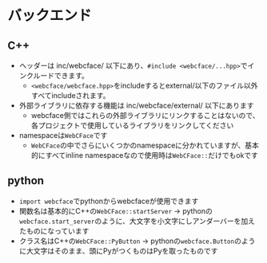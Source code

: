 # バックエンド

## C++

* ヘッダーは inc/webcface/ 以下にあり、`#include <webcface/...hpp>`でインクルードできます。
	* `<webcface/webcface.hpp>`をincludeするとexternal/以下のファイル以外すべてincludeされます。
* 外部ライブラリに依存する機能は inc/webcface/external/ 以下にあります
	* webcface側ではこれらの外部ライブラリにリンクすることはないので、各プロジェクトで使用しているライブラリをリンクしてください
* namespaceは`WebCFace`です
	* `WebCFace`の中でさらにいくつかのnamespaceに分かれていますが、基本的にすべてinline namespaceなので使用時は`WebCFace::`だけでもokです

## python

* `import webcface`でpythonからwebcfaceが使用できます
* 関数名は基本的にC++の`WebCFace::startServer` → pythonの`webcface.start_server`のように、大文字を小文字にしアンダーバーを加えたものになっています
* クラス名はC++の`WebCFace::PyButton` → pythonの`webcface.Button`のように大文字はそのまま、頭にPyがつくものはPyを取ったものです


